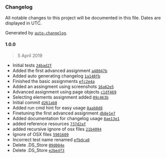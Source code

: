 ### Changelog

All notable changes to this project will be documented in this file. Dates are displayed in UTC.

Generated by [`auto-changelog`](https://github.com/CookPete/auto-changelog).

#### 1.0.0

> 5 April 2019

- Initial tests [`24bad2f`](https://github.com/kwantm/webdriverio-e2e-workshop/commit/24bad2f4523421d376ca7fc0330d15ee2f64a3a7)
- Added the first advanced assignment [`a48047b`](https://github.com/kwantm/webdriverio-e2e-workshop/commit/a48047b2a61a90594a26f392c95b64e10bdfc8b7)
- Added auto generating changelog [`1a140fb`](https://github.com/kwantm/webdriverio-e2e-workshop/commit/1a140fb4f3a19e6e074a0d21e662b6368526d8f5)
- Finished the basic assignments [`efc2e4a`](https://github.com/kwantm/webdriverio-e2e-workshop/commit/efc2e4a00e9fc52bf1c16ee2ef94cbb2242b56e8)
- Added an assingment using screenshots [`16a62e5`](https://github.com/kwantm/webdriverio-e2e-workshop/commit/16a62e5b00b6aa4ab4c5ddfacfa3db9c6309369b)
- Advanced assignment using page objects [`c1df469`](https://github.com/kwantm/webdriverio-e2e-workshop/commit/c1df46946458d69c4ff22a9762afc6c28d43f81d)
- Selecting elements assignment added [`09c463b`](https://github.com/kwantm/webdriverio-e2e-workshop/commit/09c463bc663487c7fb7acc2ab86b5dec919a550f)
- Initial commit [`d261ab8`](https://github.com/kwantm/webdriverio-e2e-workshop/commit/d261ab87a8d8959f0f2eeec9afb4e618a4e7fd17)
- Added run cmd hint for easy usage [`8aab8d8`](https://github.com/kwantm/webdriverio-e2e-workshop/commit/8aab8d83a289b0ecc1dec07e4600a38497273205)
- Finetuning the first advanced assignment [`db8e1e7`](https://github.com/kwantm/webdriverio-e2e-workshop/commit/db8e1e7a662561de31108291e73a56481e9726b6)
- Added documentation for changelog usage [`8ae13e1`](https://github.com/kwantm/webdriverio-e2e-workshop/commit/8ae13e125791a107fbea219d5f95e446e2fe52be)
- added reference resources [`737d2af`](https://github.com/kwantm/webdriverio-e2e-workshop/commit/737d2af493ff1feb7580ad242af18080741b4a76)
- added recursive ignore of osx files [`21b4094`](https://github.com/kwantm/webdriverio-e2e-workshop/commit/21b409428bffc6dc647bf59a247f6e834aa7a779)
- Ignore of OSX files [`5901609`](https://github.com/kwantm/webdriverio-e2e-workshop/commit/590160930d378576e0197a74c500dd31ff4c9583)
- Incorrect test name renamed [`efbdca0`](https://github.com/kwantm/webdriverio-e2e-workshop/commit/efbdca0733ac8014b0af9a820187d9b1408874c0)
- Delete .DS_Store [`09d084e`](https://github.com/kwantm/webdriverio-e2e-workshop/commit/09d084e94871535b0cef10d6753b9f1ab22ab28f)
- Delete .DS_Store [`e2bedf3`](https://github.com/kwantm/webdriverio-e2e-workshop/commit/e2bedf34f25b38c4722302a8b2279c62b7395bd1)
